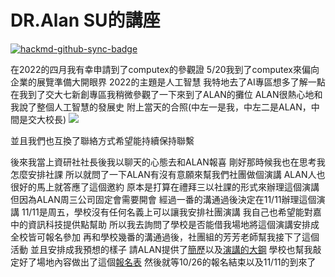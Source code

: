 # DR.Alan SU的講座

[![hackmd-github-sync-badge](https://hackmd.io/ZxHLtBpNRbeeQxo5uCS9vA/badge)](https://hackmd.io/ZxHLtBpNRbeeQxo5uCS9vA)

在2022的四月我有幸申請到了computex的參觀證
5/20我到了computex來偏向企業的展覽準備大開眼界
2022的主題是人工智慧
我特地去了AI專區想多了解一點
在我到了交大七新創專區我稍微參觀了一下來到了ALAN的攤位
ALAN很熱心地和我說了整個人工智慧的發展史
附上當天的合照(中左一是我，中左二是ALAN，中間是交大校長)
![](https://i.imgur.com/r5A2aD3.png)


並且我們也互換了聯絡方式希望能持續保持聯繫


後來我當上資研社社長後我以聊天的心態去和ALAN報喜
剛好那時候我也在思考我怎麼安排社課
所以就問了一下ALAN有沒有意願來幫我們社團做個演講
ALAN人也很好的馬上就答應了這個邀約
原本是打算在禮拜三以社課的形式來辦理這個演講
但因為ALAN周三公司固定會需要開會
經過一番的溝通過後決定在11/11辦理這個演講
11/11是周五，學校沒有任何名義上可以讓我安排社團演講
我自己也希望能對嘉中的資訊科技提供點幫助
所以我去詢問了學校是否能借我場地將這個演講安排成全校皆可報名參加
再和學校幾番的溝通過後，社團組的芳芳老師幫我接下了這個活動
並且安排成我預想的樣子
請ALAN提供了[簡歷](/jmx6nlyUT4ewxiw80mksAQ)以及[演講的大鋼](/NTmExU6ZTzqDU-UhRBdi9w)
學校也幫我敲定好了場地內容做出了這個[報名表](https://docs.google.com/document/d/18ysU2fnrT2CeW2T2gP3bMoM2Veb2Hgjz/edit?usp=sharing&ouid=100325306743949315988&rtpof=true&sd=true)
然後就等10/26的報名結束以及11/11的到來了
